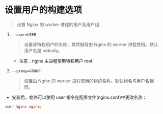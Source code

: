 # 设置用户的构建选项

> 设置 Nginx 的 worker 进程的用户及用户组

1. `--user=USER`

   > 设置非特权用户的名称，其凭据将由 Nginx 的 worker 进程使用。默认用户名是 nobody。

   - 注意：nginx 主进程使用特权用户 root

2. `--group=GROUP`
   > 设置由 Nginx 的 worker 进程使用的组的名称。默认组名与用户名相同。

- 安装后，始终可以使用 user 指令在配置文件(nginx.conf)中更改名称：

```conf
user nginx nginx;
```
